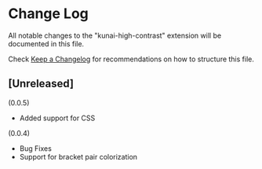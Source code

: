 # Change Log

All notable changes to the "kunai-high-contrast" extension will be documented in this file.

Check [Keep a Changelog](http://keepachangelog.com/) for recommendations on how to structure this file.

## [Unreleased]

(0.0.5)

- Added support for CSS

(0.0.4)

- Bug Fixes
- Support for bracket pair colorization
